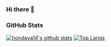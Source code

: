 ### Hi there 👋


### GitHub Stats

[![hondaya14's github stats](https://github-readme-stats.vercel.app/api?username=hondaya14)](https://github.com/anuraghazra/github-readme-stats)
[![Top Langs](https://github-readme-stats.vercel.app/api/top-langs/?username=hondaya14&show_icons=true&layout=compact&theme=vue&hide_border=true)](https://github.com/anuraghazra/github-readme-stats)
